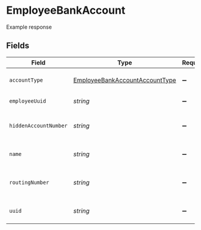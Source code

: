 # EmployeeBankAccount

Example response


## Fields

| Field                                                                                   | Type                                                                                    | Required                                                                                | Description                                                                             |
| --------------------------------------------------------------------------------------- | --------------------------------------------------------------------------------------- | --------------------------------------------------------------------------------------- | --------------------------------------------------------------------------------------- |
| `accountType`                                                                           | [EmployeeBankAccountAccountType](../../models/shared/employeebankaccountaccounttype.md) | :heavy_minus_sign:                                                                      | Bank account type                                                                       |
| `employeeUuid`                                                                          | *string*                                                                                | :heavy_minus_sign:                                                                      | UUID of the employee                                                                    |
| `hiddenAccountNumber`                                                                   | *string*                                                                                | :heavy_minus_sign:                                                                      | Masked bank account number                                                              |
| `name`                                                                                  | *string*                                                                                | :heavy_minus_sign:                                                                      | Name for the bank account                                                               |
| `routingNumber`                                                                         | *string*                                                                                | :heavy_minus_sign:                                                                      | The bank account's routing number                                                       |
| `uuid`                                                                                  | *string*                                                                                | :heavy_minus_sign:                                                                      | UUID of the bank account                                                                |